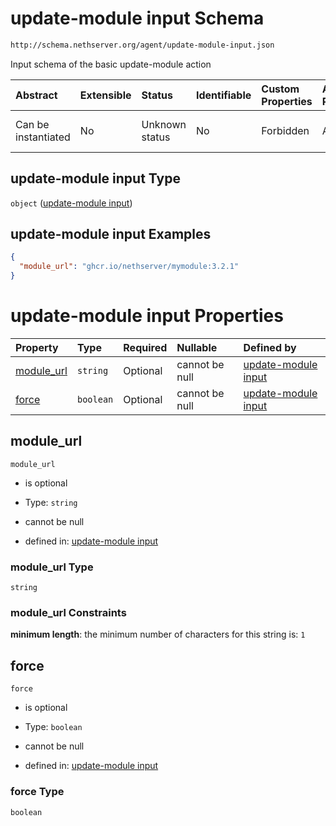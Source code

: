 # update-module input Schema

```txt
http://schema.nethserver.org/agent/update-module-input.json
```

Input schema of the basic update-module action

| Abstract            | Extensible | Status         | Identifiable | Custom Properties | Additional Properties | Access Restrictions | Defined In                                                                        |
| :------------------ | :--------- | :------------- | :----------- | :---------------- | :-------------------- | :------------------ | :-------------------------------------------------------------------------------- |
| Can be instantiated | No         | Unknown status | No           | Forbidden         | Allowed               | none                | [update-module-input.json](agent/update-module-input.json "open original schema") |

## update-module input Type

`object` ([update-module input](update-module-input-1.md))

## update-module input Examples

```json
{
  "module_url": "ghcr.io/nethserver/mymodule:3.2.1"
}
```

# update-module input Properties

| Property                   | Type      | Required | Nullable       | Defined by                                                                                                                                                 |
| :------------------------- | :-------- | :------- | :------------- | :--------------------------------------------------------------------------------------------------------------------------------------------------------- |
| [module\_url](#module_url) | `string`  | Optional | cannot be null | [update-module input](update-module-input-1-properties-module_url.md "http://schema.nethserver.org/agent/update-module-input.json#/properties/module_url") |
| [force](#force)            | `boolean` | Optional | cannot be null | [update-module input](update-module-input-1-properties-force.md "http://schema.nethserver.org/agent/update-module-input.json#/properties/force")           |

## module\_url



`module_url`

* is optional

* Type: `string`

* cannot be null

* defined in: [update-module input](update-module-input-1-properties-module_url.md "http://schema.nethserver.org/agent/update-module-input.json#/properties/module_url")

### module\_url Type

`string`

### module\_url Constraints

**minimum length**: the minimum number of characters for this string is: `1`

## force



`force`

* is optional

* Type: `boolean`

* cannot be null

* defined in: [update-module input](update-module-input-1-properties-force.md "http://schema.nethserver.org/agent/update-module-input.json#/properties/force")

### force Type

`boolean`
